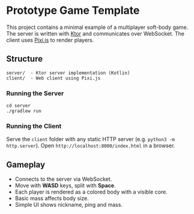 # Prototype Game Template

This project contains a minimal example of a multiplayer soft-body game.
The server is written with [Ktor](https://ktor.io) and communicates over WebSocket.
The client uses [Pixi.js](https://pixijs.com) to render players.

## Structure

```
server/  - Ktor server implementation (Kotlin)
client/  - Web client using Pixi.js
```

### Running the Server

```
cd server
./gradlew run
```

### Running the Client

Serve the `client` folder with any static HTTP server (e.g. `python3 -m http.server`).
Open `http://localhost:8000/index.html` in a browser.

## Gameplay

* Connects to the server via WebSocket.
* Move with **WASD** keys, split with **Space**.
* Each player is rendered as a colored body with a visible core.
* Basic mass affects body size.
* Simple UI shows nickname, ping and mass.
